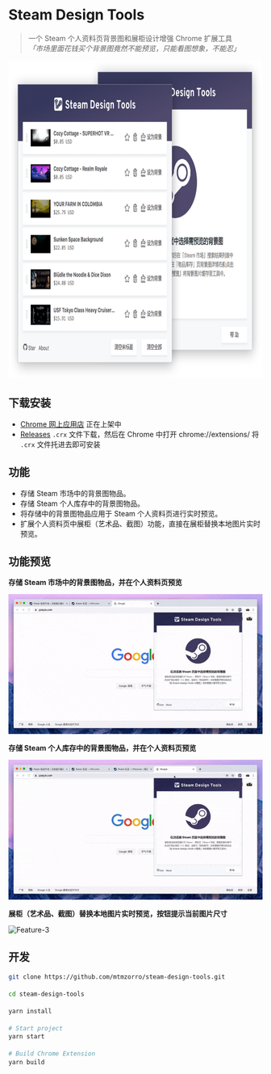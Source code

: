 # Steam Design Tools
> 一个 Steam 个人资料页背景图和展柜设计增强 Chrome 扩展工具<br/>
> *「市场里面花钱买个背景图竟然不能预览，只能看图想象，不能忍」*

<img src="doc/assets/img/app.png" width="825" height="630" alt="app" />

## 下载安装

* [Chrome 网上应用店](#) 正在上架中
* [Releases](https://github.com/mtmzorro/steam-design-tools/releases) `.crx` 文件下载，然后在 Chrome 中打开 chrome://extensions/ 将 `.crx` 文件托进去即可安装


## 功能

* 存储 Steam 市场中的背景图物品。
* 存储 Steam 个人库存中的背景图物品。
* 将存储中的背景图物品应用于 Steam 个人资料页进行实时预览。
* 扩展个人资料页中展柜（艺术品、截图）功能，直接在展柜替换本地图片实时预览。

## 功能预览

**存储 Steam 市场中的背景图物品，并在个人资料页预览**

![Feature-1](/doc/assets/img/feature-1.gif)

**存储 Steam 个人库存中的背景图物品，并在个人资料页预览**

![Feature-2](/doc/assets/img/feature-2.gif)

**展柜（艺术品、截图）替换本地图片实时预览，按钮提示当前图片尺寸**

![Feature-3](/doc/assets/img/feature-3.gif)

## 开发

```bash
git clone https://github.com/mtmzorro/steam-design-tools.git

cd steam-design-tools

yarn install

# Start project 
yarn start

# Build Chrome Extension 
yarn build
```